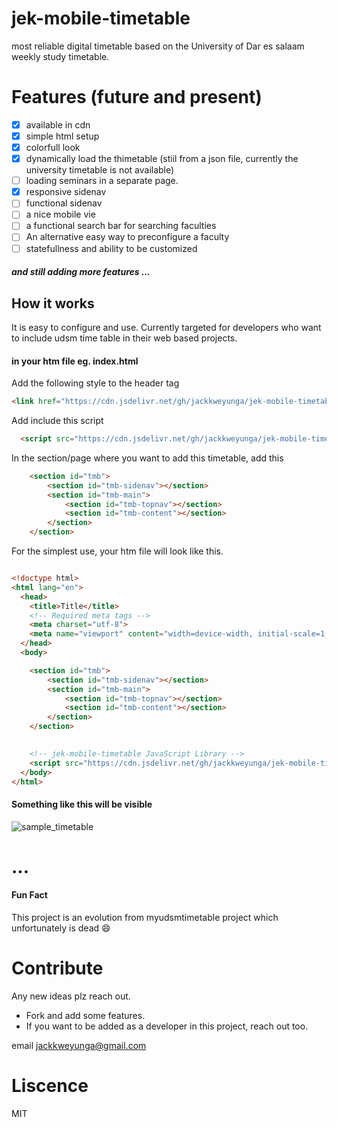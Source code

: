 # jek-mobile-timetable
most reliable digital timetable based on the University of Dar es salaam weekly study timetable.

# Features (future and present)

- [X] available in cdn
- [x] simple html setup
- [x] colorfull look
- [x] dynamically load the thimetable (stiil from a json file, currently the university timetable is not available)
- [ ] loading seminars in a separate page.
- [x] responsive sidenav 
- [ ] functional sidenav
- [ ] a nice mobile vie
- [ ] a functional search bar for searching faculties
- [ ] An alternative easy way to preconfigure a faculty 
- [ ] statefullness and ability to be customized

##### and still adding more features ...

## How it works
It is easy to configure and use. Currently targeted for developers who want to include udsm time table in their web based projects.

#### in your htm file eg. index.html

Add the following style to the header tag
```html
<link href="https://cdn.jsdelivr.net/gh/jackkweyunga/jek-mobile-timetable/assets/css/style.css" rel="stylesheet">
```

Add include this script
```html
  <script src="https://cdn.jsdelivr.net/gh/jackkweyunga/jek-mobile-timetable/dist/jek-mobile-tmb.js"></script>
```

In the section/page where you want to add this timetable, add this

```html
    <section id="tmb">
        <section id="tmb-sidenav"></section>
        <section id="tmb-main">
            <section id="tmb-topnav"></section>
            <section id="tmb-content"></section>
        </section>
    </section>
```

For the simplest use, your htm file will look like this.

```html

<!doctype html>
<html lang="en">
  <head>
    <title>Title</title>
    <!-- Required meta tags -->
    <meta charset="utf-8">
    <meta name="viewport" content="width=device-width, initial-scale=1, shrink-to-fit=no">
  </head>
  <body>

    <section id="tmb">
        <section id="tmb-sidenav"></section>
        <section id="tmb-main">
            <section id="tmb-topnav"></section>
            <section id="tmb-content"></section>
        </section>
    </section>

      
    <!-- jek-mobile-timetable JavaScript Library -->
    <script src="https://cdn.jsdelivr.net/gh/jackkweyunga/jek-mobile-timetable/dist/jek-mobile-tmb.js"></script>
  </body>
</html>

```

#### Something like this will be visible

![sample_timetable](https://user-images.githubusercontent.com/75433841/130313035-d4edfae6-a7be-44aa-b89a-130421fe935a.PNG)

# ...

#### Fun Fact
This project is an evolution from myudsmtimetable project which unfortunately is dead :smile:

# Contribute
Any new ideas plz reach out.
- Fork and add some features.
- If you want to be added as a developer in this project, reach out too.

email [jackkweyunga@gmail.com](https://jackkweyunga@gmail.com)

# Liscence
MIT
